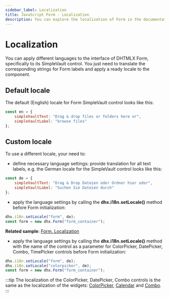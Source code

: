 ```yaml
---
sidebar_label: Localization
title: JavaScript Form - Localization 
description: You can explore the localization of Form in the documentation of the DHTMLX JavaScript UI library. Browse developer guides and API reference, try out code examples and live demos, and download a free 30-day evaluation version of DHTMLX Suite 7.
---
```


# Localization

You can apply different languages to the interface of DHTMLX Form, specifically to its SimpleVault control. You just need to translate the corresponding strings for Form labels and apply a ready locale to the component.

## Default locale

The default (English) locale for Form SimpleVault control looks like this:

~~~js
const en = {
	simpleVaultText: "Drag & drop files or folders here or",
	simpleVaultLabel: "browse files"
};
~~~

## Custom locale

To use a different locale, your need to:

- define necessary language settings: provide translation for all text labels, e.g. the German locale for the SimpleVault control looks like this:

~~~js
const de = {
    simpleVaultText: "Drag & Drop Dateien oder Ordner hier oder",
	simpleVaultLabel: "Suchen Sie Dateien durch"
};
~~~

- apply the language settings by calling the **dhx.i18n.setLocale()** method before Form initialization:

~~~js
dhx.i18n.setLocale("form", de);
const form = new dhx.Form("form_container");
~~~

**Related sample**: [Form. Localization](https://snippet.dhtmlx.com/x8n18cr4)

- apply the language settings by calling the **dhx.i18n.setLocale()** method with the name of the control as a parameter for ColorPicker, DatePicker, Combo, TimePicker controls before Form initialization:

~~~js {2}
dhx.i18n.setLocale("form", de);
dhx.i18n.setLocale("colorpicker", de);
const form = new dhx.Form("form_container");
~~~

:::tip
The localization of the ColorPicker, DatePicker, Combo controls is the same as the localization of the widgets: [ColorPicker](colorpicker/localizing_colorpicker.md), [Calendar](calendar/localizing_calendar.md) and [Combo](combobox/localization.md).
:::
